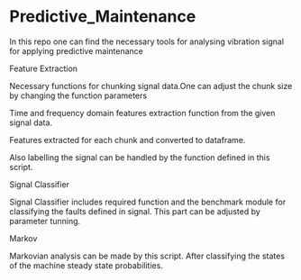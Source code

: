 # Predictive_Maintenance

In this repo one can find the necessary tools for analysing vibration signal for applying predictive maintenance

Feature Extraction 

Necessary functions for chunking signal data.One can adjust the chunk size by changing the function parameters

Time and frequency domain features extraction function from the given signal data. 

Features extracted for each chunk and converted to dataframe.

Also labelling the signal can be handled by the function defined in this script.

Signal Classifier

Signal Classifier includes required function and the benchmark module for classifying the faults defined in signal.
This part can be adjusted by parameter tunning. 

Markov

Markovian analysis can be made by this script.
After classifying the states of the machine steady state probabilities.
